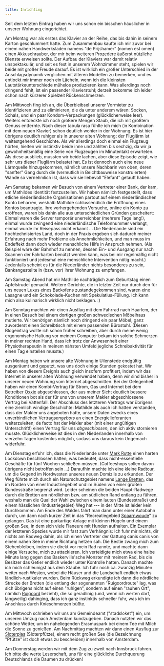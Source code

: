 ```yaml
---
title: Inrichting
---
```


Seit dem letzten Eintrag haben wir uns
schon ein bisschen häuslicher in unserer Wohnung eingerichtet.

Am Montag war als erstes das Klavier an der Reihe,
das bis dahin in seinem Karton geschlummert hatte.
Zum Zusammenbau kaufte ich mir zuvor bei einem
nahen Handwerksladen namens "de Prijshamer" (nomen est omen)
einen Akkuschrauber, der mir beim weiteren Prozedere
äußerst nützliche Dienste erweisen sollte.
Der Aufbau der Klaviers war damit relativ unspektakulär,
und seit es fest in unserem Wohnzimmer steht,
spielen wir beide mit großer Freude darauf.
Es ist wirklich ein großer Unterschied in der Anschlagsdynamik
verglichen mit älteren Modellen zu bemerken,
und es entlockt mir immer noch ein Lächeln,
wenn ich die kleinsten Lautstärkeunterschiede mühelos produzieren kann.
Was allerdings noch dringend fehlt, ist ein passender Klavierstuhl;
derzeit bekomme ich leider schon nach kürzerer Spielzeit Rückenschmerzen.

Am Mittwoch fing ich an, die Überbleibsel unserer Vormieter
zu identifizieren und zu eliminieren, die da unter anderem wären:
Socken, Schals, und ein paar Kondom-Verpackungen (glücklicherweise leer).
Weiters entdeckte ich noch größere Mengen Staub,
die ich mit größtem Genuss entfernte.
Nach dieser tabula rasa fühlte ich mich
(in Kombination mit dem neuen Klavier)
schon deutlich wohler in der Wohnung.
Es ist hier übrigens deutlich ruhiger als in unserer alten Wohnung;
der Fluglärm ist weitestgehend Geschichte.
Als wir allerdings doch einmal ein Flugzeug hörten,
hielten wir instinktiv beide inne und zählten bis sechzig,
da wir ja gewohnheitsmäßig eine Serie von Flugzeugen im Minutentakt erwarteten.
Als diese ausblieb, mussten wir beide lachen,
aber diese Episode zeigt, wie sehr uns dieser Fluglärm belastet hat.
Es ist dennoch auch eine neue Lärmquelle hinzugekommen,
nämlich unsere Nachbarin von oben, deren "sanfter" Gang durch
die (vermutlich in Beichtbauweise konstruierten) Wände
so vernehmlich ist, dass wir sie liebevoll "Elefant" getauft haben.

Am Samstag bekamen wir Besuch von einem Vertreter einer Bank,
der kam, um Mathildes Identität festzustellen.
Wir haben nämlich festgestellt, dass etliche niederländische Organisationen
partout auf einem niederländischen Konto beharren,
weshalb Mathilde schlussendlich die Eröffnung eines Kontos beantragte.
Ihre vorhergehenden Versuche, online ein Konto zu eröffnen,
waren bis dahin alle aus unterschiedlichen Gründen gescheitert:
Einmal waren die Server temporär unerreichbar (mehrere Tage lang!),
einmal wurde zwingend eine niederländische Telefonnummer verlangt,
einmal wurde ihr Reisepass nicht erkannt ...
Die Niederlande sind ein hochtechnisiertes Land,
doch in der Praxis ergeben sich dadurch meiner Erfahrung nach
mehr Probleme als Annehmlichkeiten, und man muss im Endeffekt
dann doch wieder menschliche Hilfe in Anspruch nehmen.
(Als Beispiel wäre der Bahnhof zu nennen,
dessen Ein- und Ausgang nur nach Scannen der Fahrkarten benützt werden kann,
was bei mir regelmäßig nicht funktioniert und
jedesmal eine menschliche Intervention nötig macht.)
Jedenfalls scheint es für die Niederländer nichts besonderes zu sein,
Bankangestellte in (bzw. vor) ihrer Wohnung zu empfangen.

Am Samstag Abend hat mir Mathilde nachträglich zum Geburtstag
einen Apfelstrudel gemacht.
Weitere Gerichte, die in letzter Zeit nur durch
den für uns neuen Luxus eines Backofens zustandegekommen sind,
waren eine Lasagne und ein Schokolade-Kuchen mit Spekulatius-Füllung.
Ich kann mich also kulinarisch wirklich nicht beklagen. :)


Am Sonntag machten wir einen Ausflug mit dem Fahrrad nach Haarlem,
der in einen Besuch bei einem dortigen großen schwedischen Möbelhaus mutierte.
Wir benötigen nämlich noch dringend ein paar Möbel,
ganz zuvorderst einen Schreibtisch mit einem passenden Bürostuhl.
(Diesen Blogeintrag wollte ich schon früher schreiben,
aber durch meine wenig ergonomische Haltung vor meinem Computer
bekam ich solche Schmerzen in meiner rechten Hand,
dass ich trotz der Anwesenheit einer Physiotherapeutin in meinem nähsten Umfeld
jegliche Schreibaktivität für einen Tag einstellen musste.)

Am Montag haben wir unsere alte Wohnung in Uilenstede
endgültig ausgeräumt und geputzt,
was uns doch einige Stunden gekostet hat.
Wir haben von diesem Ereignis auch gleich insofern profitiert,
indem wir das Internet in unserer alten Wohnung verwendet haben,
denn wir sind bisher in unserer neuen Wohnung vom Internet abgeschnitten.
Bei der Gelegenheit haben wir einen Kombi-Vertrag für
Strom, Gas und Internet bei dem Betreiber [Oxxio] abgeschlossen,
der aus meiner Sicht deutlich bessere Konditionen bot als
der für uns von unserem Makler abgeschlossene Vertrag bei Vattenfall.
Der Abschluss des letzteren Vertrags war übrigens eine ziemlich windige Geschichte:
Mathilde als auch ich hatten verstanden, dass der Makler uns angeboten hatte,
unsere Daten zwecks eines unverbindlichen Vertrags*angebots*
an einen Energielieferanten weiterzuleiten;
de facto hat der Makler aber (mit einer ungültigen Unterschrift!)
einen Vertrag für uns *abgeschlossen*, den ich aktiv stornieren musste.
Glücklicherweise ist dies in den Niederlanden innerhalb von
vierzehn Tagen kostenlos möglich, sodass uns daraus kein Ungemach widerfuhr.

Am Dienstag erfuhr ich, dass die Niederlande unter [Mark Rutte] einen
harten Lockdown beschlossen hatten, was bedeutet,
dass nicht-essentielle Geschäfte für fünf Wochen schließen müssen.
(Coffeeshops sollen davon übrigens nicht betroffen sein ...)
Daraufhin machte ich eine kleine Radtour,
um die Gegend im Nordwesten unseres neuen Domizils zu erkunden.
Der Weg führte mich durch ein Naturschutzgebiet namens [Lange Bretten], das
im Norden von einer Industriegebiet und
im Süden von einer großen Bundesstraße begrenzt wird.
Leider scheinen die beiden Haupt-Radwege durch die Bretten
am nördlichen bzw. am südlichen Rand entlang zu führen,
weshalb man die Qual der Wahl zwischen
einem lauten (Bundesstraße) und
einem hässlichen (Industriegebiet) Weg hat ---
in der Mitte ist leider kein Durchkommen.
Am Ende des Waldes fährt man dann unter einer Autobahn durch,
um dann nach kurzer Zeit in das "Recreatiegebied [Spaarnwoude]" zu gelangen.
Das ist eine parkartige Anlage mit kleinen Hügeln und einem großen See,
in dem sich viele Flaneure mit Hunden aufhalten.
Ein Exemplar der letzteren Spezies wurde mir fast zum Verhängnis:
Ich fuhr mir nichts, dir nichts am Radweg dahin,
als ich einen Vertreter der Gattung canis canis
von einem nahen See in meine Richtung hetzen sah.
Die Bestie zwang mich zum Stehenbleiben,
indem sie direkt vor mein Rad rannte,
und machte dann einige Versuche, mich zu attackieren.
Ich verteidigte mich etwa eine halbe Minute lang
gegen das Baskerville'sche Monster mit meinem Rad,
bis die Besitzer das Getier endlich wieder unter Kontrolle hatten.
Danach machte ich mich schleunigst aus dem Staube.
Ich fuhr noch ca. zwanzig Minuten weiter nach Westen,
wobei die Häuser und die Landschaft endlich etwas ländlich-rustikaler wurden.
Beim Rückweg erkundigte ich dann die nördliche Strecke der Bretten
(die entlang der sogenannten "Ruigoordroute" lag,
was sich übrigens nicht auf einen "ruhigen", sondern auf einen "rauhen Ort",
nämlich [Ruigoord] bezieht),
die so geradlinig (und, wenn ich werten darf, langweilig) dahinging,
dass ich ganz instinktiv schneller fuhr, was ich im Anschluss durch Knieschmerzen büßte.

Am Mittwoch schrieben wir uns am Gemeindeamt ("stadsloket") ein,
um unseren Umzug nach Amsterdam kundzugeben.
Danach nutzten wir das schöne Wetter, um im naheliegenden Erasmuspark
bei einem Tee mit Milch die Sonne zu genießen.
Am Nachmittag machten wir dann einen Ausflug zur [Sloterplas] (Sloterpfütze),
einem recht großen See (die Bezeichnung "Pfütze" ist doch etwas zu bescheiden)
innerhalb von Amsterdam.

Am Donnerstag werden wir mit dem Zug zu zweit nach Innsbruck fahren.
Ich bitte die werte Leserschaft,
uns für eine glückliche Durchquerung Deutschlands die Daumen zu drücken!

[Oxxio]: https://www.oxxio.nl
[Lange Bretten]: https://nl.wikipedia.org/wiki/Lange_Bretten
[Mark Rutte]: https://en.wikipedia.org/wiki/Mark_Rutte
[Spaarnwoude]: https://www.spaarnwoude.nl/
[Ruigoord]: https://en.wikipedia.org/wiki/Ruigoord
[Sloterplas]: https://nl.wikipedia.org/wiki/Sloterplas
